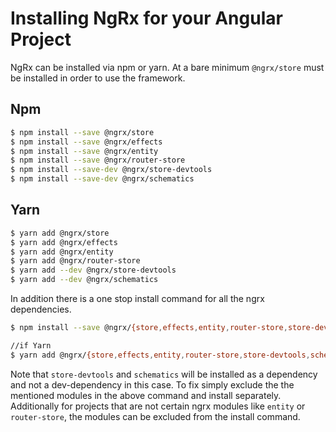 # Installing NgRx for your Angular Project

NgRx can be installed via npm or yarn. At a bare minimum `@ngrx/store` must be installed in order
to use the framework. 

## Npm
```sh
$ npm install --save @ngrx/store
$ npm install --save @ngrx/effects
$ npm install --save @ngrx/entity
$ npm install --save @ngrx/router-store
$ npm install --save-dev @ngrx/store-devtools
$ npm install --save-dev @ngrx/schematics
```

## Yarn
```sh
$ yarn add @ngrx/store
$ yarn add @ngrx/effects
$ yarn add @ngrx/entity
$ yarn add @ngrx/router-store
$ yarn add --dev @ngrx/store-devtools
$ yarn add --dev @ngrx/schematics
```

In addition there is a one stop install command for all the ngrx dependencies.

```sh
$ npm install --save @ngrx/{store,effects,entity,router-store,store-devtools,schematics}

//if Yarn
$ yarn add @ngrx/{store,effects,entity,router-store,store-devtools,schematics}
```

Note that `store-devtools` and `schematics` will be installed as a dependency and not a 
dev-dependency in this case.
To fix simply exclude the the mentioned modules in the above command and install separately.
Additionally for projects that are not certain ngrx modules like `entity` or `router-store`, the 
modules can be excluded from the install command.

